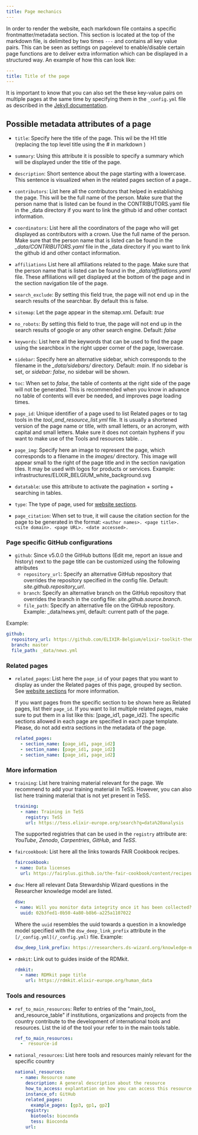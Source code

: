 ```yaml
---
title: Page mechanics
---
```


In order to render the website, each markdown file contains a specific frontmatter/metadata section. This section is located at the top of the markdown file, is delimited by two times `---` and contains all key value pairs. This can be seen as settings on pagelevel to enable/disable certain page functions are to deliver extra information which can be displayed in a structured way. An example of how this can look like:

```yaml
---
title: Title of the page
---
```

It is important to know that you can also set the these key-value pairs on multiple pages at the same time by specifying them in the `_config.yml` file as described in the [Jekyll documentation](https://jekyllrb.com/docs/configuration/front-matter-defaults/).

## Possible metadata attributes of a page


* `title`: Specify here the title of the page. This wil be the H1 title (replacing the top level title using the # in markdown )

* `summary`: Using this attribute it is possible to specify a summary which will be displayed under the title of the page.

* `description`: Short sentence about the page starting with a lowercase. This sentence is visualized when in the related pages section of a page..

* `contributors`: List here all the contributors that helped in establishing the page. This will be the full name of the person. Make sure that the person name that is listed can be found in the CONTRIBUTORS.yaml file in the _data directory if you want to link the github id and other contact information.

* `coordinators`: List here all the coordinators of the page who will get displayed as contributors with a crown. Use the full name of the person. Make sure that the person name that is listed can be found in the *_data/CONTRIBUTORS.yaml* file in the _data directory if you want to link the github id and other contact information.

* `affiliations` List here all affiliations related to the page. Make sure that the person name that is listed can be found in the *_data/affiliations.yaml* file. These affiliations will get displayed at the bottom of the page and in the section navigation tile of the page.

* `search_exclude`: By setting this field true, the page will not end up in the search results of the searchbar. By default this is false.

* `sitemap`: Let the page appear in the sitemap.xml. Default: *true*

* `no_robots`: By setting this field to true, the page will not end up in the search results of google or any other search engine. Default: *false*

* `keywords`: List here all the keywords that can be used to find the page using the searchbox in the right upper corner of the page, lowercase.

* `sidebar`: Specify here an alternative sidebar, which corresponds to the filename in the *_data/sidebars/* directory. Default: *main*. If no sidebar is set, or *sidebar: false*, no sidebar will be shown.

* `toc`: When set to *false*, the table of contents at the right side of the page will not be generated. This is recommended when you know in advance no table of contents will ever be needed, and improves page loading times.

* `page_id`: Unique identifier of a page used to list Related pages or to tag tools in the *tool_and_resource_list.yml* file. It is usually a shortened version of the page name or title, with small letters, or an acronym, with capital and small letters. Make sure it does not contain hyphens if you want to make use of the Tools and resources table. .

* `page_img`: Specify here an image to represent the page, which corresponds to a filename in the *images/* directory. This image will appear small to the right of the page title and in the section navigation tiles. It may be used with logos for products or services. Example: infrastructures/ELIXIR_BELGIUM_white_background.svg

* `datatable`: use this attribute to activate the pagination + sorting + searching in tables.

* `type`: The type of page, used for [website sections](website_sections).

* `page_citation`: When set to true, it will cause the citation section for the page to be generated in the format: `<author names>. <page title>. <site domain>. <page URL>. <date accessed>.`

### Page specific GitHub configurations
* `github`: Since v5.0.0 the GitHub buttons (Edit me, report an issue and history) next to the page title can be customized using the following attributes
  * `repository_url`: Specify an alternative GitHub repository that overrides the repository specified in the config file. Default: *site.github.repository_url*.
  * `branch`: Specify an alternative branch on the GitHub repository that overrides the branch in the config file: *site.github.source.branch*.
  * `file_path`: Specify an alternative file on the GitHub repository. Example: _data/news.yml, default: current path of the page.

Example:
```yaml
github:
  repository_url: https://github.com/ELIXIR-Belgium/elixir-toolkit-theme
  branch: master
  file_path: _data/news.yml
```

### Related pages

* `related_pages`: List here the `page_id` of your pages that you want to display as under the Related pages of this page, grouped by section. See [website sections](website_sections) for more information.

  If you want pages from the specific section to be shown here as Related pages, list their `page_id`. If you want to list multiple related pages, make sure to put them in a list like this: [page_id1, page_id2]. The specific sections allowed in each page are specified in each page template. Please, do not add extra sections in the metadata of the page.

  ```yml
  related_pages:
    - section_name: [page_id1, page_id2]
    - section_name: [page_id1, page_id2]
    - section_name: [page_id1, page_id2]
  ```


### More information


* `training`: List here training material relevant for the page. We recommend to add your training material in TeSS. However, you can also list here training material that is not yet present in TeSS.

  ```yml
  training:
    - name: Training in TeSS
      registry: TeSS
      url: https://tess.elixir-europe.org/search?q=data%20analysis
  ```

  The supported registries that can be used in the `registry` attribute are: *YouTube*, *Zenodo*, *Carpentries*, *GitHub*, and *TeSS*.

* `faircookbook`: List here all the links towards FAIR Cookbook recipes.

  ```yml
  faircookbook:
  - name: Data licenses
    url: https://fairplus.github.io/the-fair-cookbook/content/recipes/reusability/ATI_licensing_data.html
  ```

* `dsw`: Here all relevant Data Stewardship Wizard questions in the Researcher knowledge model are listed.

  ```yml
  dsw:
  - name: Will you monitor data integrity once it has been collected?
    uuid: 02b3fed1-0b50-4a80-b8b6-a225a1107022
  ```
  Where the `uuid` resembles the uuid towards a question in a knowledge model specified with the `dsw_deep_link_prefix` attribute in the `[/_config.yml](/_config.yml)` file. Example:
  ```yml
  dsw_deep_link_prefix: https://researchers.ds-wizard.org/knowledge-models/dsw:root:latest/preview?questionUuid=
  ```

* `rdmkit`: Link out to guides inside of the RDMkit.
  ```yml
  rdmkit:
    - name: RDMkit page title
      url: https://rdmkit.elixir-europe.org/human_data
  ```

### Tools and resources

* `ref_to_main_resources`: Refer to entries of the "main_tool_ and_resource_table" if institutions, organizations and projects from the country contribute to the development of international tools and resources. List the id of the tool your refer to in the main tools table.

  ```yml
  ref_to_main_resources:
    -  resource-id
  ```
* `national_resources`: List here tools and resources mainly relevant for the specific country

  ```yml
  national_resources:
    - name: Resource name
      description: A general description about the resource
      how_to_access: explantation on how you can access this resource
      instance_of: GitHub
      related_pages:
        example_pages: [gp3, gp1, gp2]
      registry:
        biotools: bioconda
        tess: Bioconda
      url:
  ```




